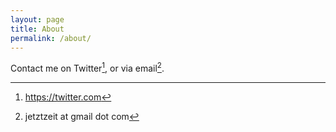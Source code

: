 ```yaml
---
layout: page
title: About
permalink: /about/
---
```


Contact me on Twitter[^1], or via email[^2].

[^1]: https://twitter.com
[^2]: jetztzeit at gmail dot com

